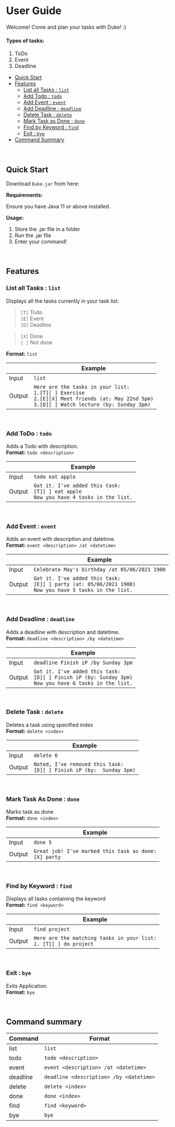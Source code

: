 # User Guide

Welcome! Come and plan your tasks with Duke! :)

#### Types of tasks:

1. ToDo
2. Event
3. Deadline

* [Quick Start](#quick-Start)
* [Features](#features)
    * [List all Tasks : `list`](#list-all-tasks--list)
    * [Add Todo : `todo`](#add-todo--todo)
    * [Add Event : `event`](#add-event--event)
    * [Add Deadline : `deadline`](#add-deadline--deadline)
    * [Delete Task : `delete`](#delete-task--delete)
    * [Mark Task as Done : `done`](#mark-task-as-done--done)
    * [Find by Keyword : `find`](#find-by-keyword--find)
    * [Exit : `bye`](#exit--bye)
* [Command Summary](#command-summary)

&nbsp;

## Quick Start

Download `Duke.jar` from
here:

**Requirements:**

Ensure you have Java 11 or above installed.

**Usage:**

1. Store the .jar file in a folder
2. Run the .jar file
3. Enter your command!

&nbsp;

## Features

### List all Tasks : `list`

Displays all the tasks currently in your task list.

> `[T]`  Todo<br>
> `[E]`  Event<br>
> `[D]`  Deadline<br>

> `[X]`  Done<br>
> `[ ]`  Not done

**Format:** `list`

| | Example |
| --------- | ------------------------------------------------------- |
| Input | `list` |
| Output | `Here are the tasks in your list: ` <br>`1.[T][ ] Exercise`<br>`2.[E][X] Meet friends (at: May 22nd 5pm)`<br>`3.[D][ ] Watch lecture (by: Sunday 3pm)` |

&nbsp;

### Add ToDo : `todo`

Adds a Todo with description.<br>
**Format:** `todo <description>`

| | Example |
| --------- | ------------------------------------------------------- |
| Input | `todo eat apple` |
| Output | `Got it. I've added this task:`<br>`[T][ ] eat apple`<br>`Now you have 4 tasks in the list.` |

&nbsp;

### Add Event : `event`

Adds an event with description and datetime.<br>
**Format:** `event <description> /at <datetime>`

| | Example |
| --------- | ------------------------------------------------------- |
| Input | `Celebrate May's birthday /at 05/06/2021 1900` |
| Output | `Got it. I've added this task:`<br>`[E][ ] party (at: 05/06/2021 1900)`<br>`Now you have 5 tasks in the list.` |`

&nbsp;

### Add Deadline : `deadline`

Adds a deadline with description and datetime.<br>
**Format:** `deadline <description> /by <datetime>`

| | Example |
| --------- | ------------------------------------------------------- |
| Input | `deadline Finish iP /by Sunday 3pm` |
| Output | `Got it. I've added this task:`<br>`[D][ ] Finish iP (by: Sunday 3pm)`<br>`Now you have 6 tasks in the list.` |

&nbsp;

### Delete Task : `delete`

Deletes a task using specified index<br>
**Format:** `delete <index> `

| | Example |
| --------- | ------------------------------------------------------- |
| Input | `delete 6` |
| Output | `Noted, I've removed this task:`<br>`[D][ ] Finish iP (by:  Sunday 3pm)` |

&nbsp;

### Mark Task As Done : `done`

Marks task as done<br>
**Format:** `done <index>`

| | Example |
| --------- | ------------------------------------------------------- |
| Input | `done 5` |
| Output | `Great job! I've marked this task as done:`<br>`[X] party` |

&nbsp;

### Find by Keyword : `find`

Displays all tasks containing the keyword<br>
**Format:** `find <keyword>`

| | Example |
| --------- | ------------------------------------------------------- |
| Input | `find project` |
| Output | `Here are the matching tasks in your list:`<br>`1. [T][ ] do project` |

&nbsp;

### Exit : `bye`

Exits Application.<br>
**Format:** `bye`

&nbsp;

## Command summary

| Command | Format |
| --------- | ------------------------------------------------------- |
| list | `list` |
| todo | `todo <description>` |
| event | `event <description> /at <datetime>` |
| deadline | `deadline <description> /by <datetime>` |
| delete | `delete <index>` |
| done | `done <index>` |
| find | `find <keyword>` |
| bye | `bye` |
